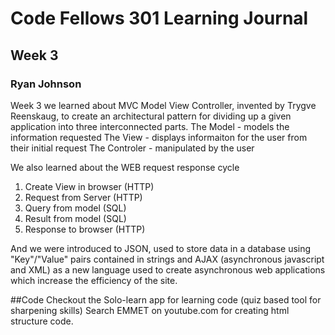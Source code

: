 # Code Fellows 301 Learning Journal
## Week 3
### Ryan Johnson

Week 3 we learned about MVC Model View Controller, invented by Trygve Reenskaug, to create an architectural pattern for dividing up a given application into three interconnected parts.
The Model - models the information requested
The View - displays informaiton for the user from their initial request
The Controler - manipulated by the user

We also learned about the WEB request response cycle
1. Create View in browser (HTTP)
2. Request from Server (HTTP)
3. Query from model (SQL)
4. Result from model (SQL)
5. Response to browser (HTTP)

And we were introduced to JSON, used to store data in a database using "Key"/"Value" pairs contained in strings and AJAX (asynchronous javascript and XML) as a new language used to create asynchronous web applications which increase the efficiency of the site.

##Code
Checkout the Solo-learn app for learning code (quiz based tool for sharpening skills)
Search EMMET on youtube.com for creating html structure code.
